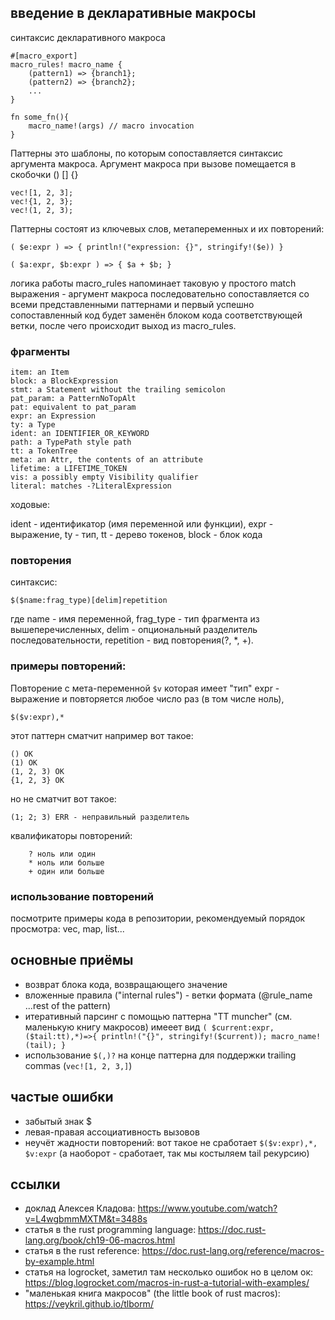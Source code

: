 ## введение в декларативные макросы

синтаксис декларативного макроса
```
#[macro_export]
macro_rules! macro_name {
    (pattern1) => {branch1};
    (pattern2) => {branch2};
    ...
}

fn some_fn(){
    macro_name!(args) // macro invocation
}
```

Паттерны это шаблоны, по которым сопоставляется синтаксис аргумента макроса.
Аргумент макроса при вызове помещается в скобочки () [] {}

```
vec![1, 2, 3];
vec!{1, 2, 3};
vec!(1, 2, 3);
```

Паттерны состоят из ключевых слов, метапеременных и их повторений:

```
( $e:expr ) => { println!("expression: {}", stringify!($e)) }
```


```
( $a:expr, $b:expr ) => { $a + $b; }
```

логика работы macro_rules напоминает таковую у простого match выражения - аргумент макроса последовательно сопоставляется со всеми представленными паттернами и первый успешно сопоставленный код будет заменён блоком кода соответствующей ветки, после чего происходит выход из macro_rules.

### фрагменты

    item: an Item 
    block: a BlockExpression
    stmt: a Statement without the trailing semicolon
    pat_param: a PatternNoTopAlt
    pat: equivalent to pat_param
    expr: an Expression
    ty: a Type
    ident: an IDENTIFIER_OR_KEYWORD
    path: a TypePath style path
    tt: a TokenTree
    meta: an Attr, the contents of an attribute
    lifetime: a LIFETIME_TOKEN
    vis: a possibly empty Visibility qualifier
    literal: matches -?LiteralExpression

ходовые:

ident - идентификатор (имя переменной или функции), expr - выражение, ty -  тип, tt -  дерево токенов, block - блок кода

### повторения
синтаксис:

```
$($name:frag_type)[delim]repetition
```
где name - имя переменной, frag_type - тип фрагмента из вышеперечисленных, delim - опциональный разделитель последовательности, repetition - вид повторения(?, *, +).

### примеры повторений:
Повторение с мета-переменной ```$v``` которая имеет "тип" expr - выражение и повторяется любое число раз (в том числе ноль), 
```
$($v:expr),*
```
этот паттерн сматчит например вот такое:
```
() OK
(1) OK
(1, 2, 3) OK
{1, 2, 3} OK
```
но не сматчит вот такое:
```
(1; 2; 3) ERR - неправильный разделитель
```

квалификаторы повторений:
```
    ? ноль или один
    * ноль или больше
    + один или больше
```

### использование повторений

посмотрите примеры кода в репозитории, рекомендуемый порядок просмотра: vec, map, list...

## основные приёмы
* возврат блока кода, возвращающего значение
* вложенные правила ("internal rules") - ветки формата (@rule_name ...rest of the pattern)
* итеративный парсинг с помощью паттерна "TT muncher" (см. маленькую книгу макросов)
имееет вид ```( $current:expr, ($tail:tt),*)=>{ println!("{}", stringify!($current)); macro_name!(tail); }```
* использование ```$(,)?``` на конце паттерна для поддержки trailing commas (```vec![1, 2, 3,]```)


## частые ошибки
* забытый знак $
* левая-правая ассоциативность вызовов
* неучёт жадности повторений: вот такое не сработает ```$($v:expr),*, $v:expr``` (а наоборот - сработает, так мы костыляем tail рекурсию)

## ссылки
* доклад Алексея Кладова: https://www.youtube.com/watch?v=L4wgbmmMXTM&t=3488s 
* статья в the rust programming language: https://doc.rust-lang.org/book/ch19-06-macros.html
* статья в the rust reference: https://doc.rust-lang.org/reference/macros-by-example.html
* статья на logrocket, заметил там несколько ошибок но в целом ок: https://blog.logrocket.com/macros-in-rust-a-tutorial-with-examples/
* "маленькая книга макросов" (the little book of rust macros): https://veykril.github.io/tlborm/ 
